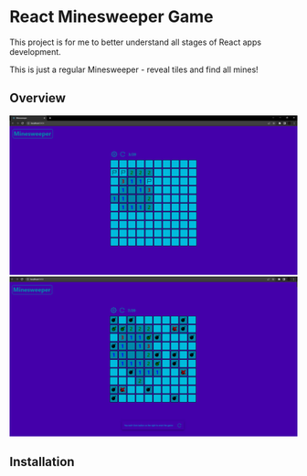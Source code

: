# React Minesweeper Game
This project is for me to better understand all stages of React apps development.

This is just a regular Minesweeper - reveal tiles and find all mines!

## Overview

![image1](./screenshots/image1.png)
![image2](./screenshots/image2.png)

## Installation
